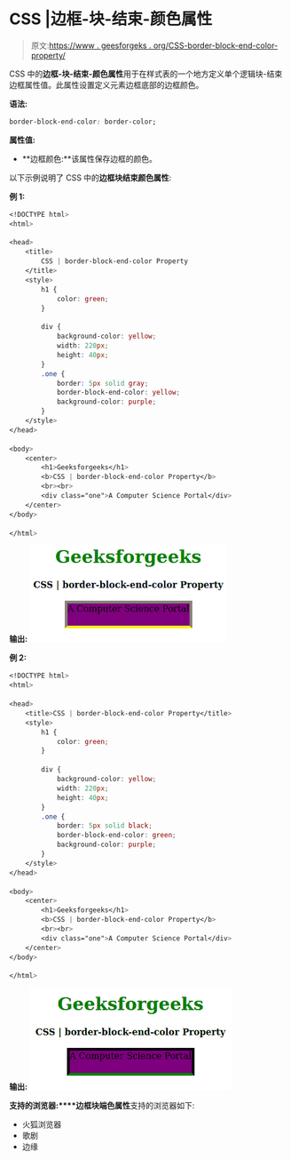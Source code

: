 # CSS |边框-块-结束-颜色属性

> 原文:[https://www . geesforgeks . org/CSS-border-block-end-color-property/](https://www.geeksforgeeks.org/css-border-block-end-color-property/)

CSS 中的**边框-块-结束-颜色属性**用于在样式表的一个地方定义单个逻辑块-结束边框属性值。此属性设置定义元素边框底部的边框颜色。

**语法:**

```css
border-block-end-color: border-color;
```

**属性值:**

*   **边框颜色:**该属性保存边框的颜色。

以下示例说明了 CSS 中的**边框块结束颜色属性**:

**例 1:**

```css
<!DOCTYPE html>
<html>

<head>
    <title>
        CSS | border-block-end-color Property
    </title>
    <style>
        h1 {
            color: green;
        }

        div {
            background-color: yellow;
            width: 220px;
            height: 40px;
        }
        .one {
            border: 5px solid gray;
            border-block-end-color: yellow;
            background-color: purple;
        }
    </style>
</head>

<body>
    <center>
        <h1>Geeksforgeeks</h1>
        <b>CSS | border-block-end-color Property</b>
        <br><br>
        <div class="one">A Computer Science Portal</div>
    </center>
</body>

</html>
```

**输出:**
![](img/dc42995e2da8e437d596a2223e74eb26.png)

**例 2:**

```css
<!DOCTYPE html>
<html>

<head>
    <title>CSS | border-block-end-color Property</title>
    <style>
        h1 {
            color: green;
        }

        div {
            background-color: yellow;
            width: 220px;
            height: 40px;
        }
        .one {
            border: 5px solid black;
            border-block-end-color: green;
            background-color: purple;
        }
    </style>
</head>

<body>
    <center>
        <h1>Geeksforgeeks</h1>
        <b>CSS | border-block-end-color Property</b>
        <br><br>
        <div class="one">A Computer Science Portal</div>
    </center>
</body>

</html>
```

**输出:**
![](img/786329db058d3e7f015e28f8afb4e2f1.png)

**支持的浏览器:****边框块端色属性**支持的浏览器如下:

*   火狐浏览器
*   歌剧
*   边缘
